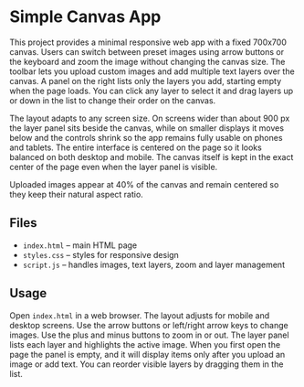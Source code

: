 # Simple Canvas App

This project provides a minimal responsive web app with a fixed 700x700 canvas. Users can switch between preset images using arrow buttons or the keyboard and zoom the image without changing the canvas size. The toolbar lets you upload custom images and add multiple text layers over the canvas. A panel on the right lists only the layers you add, starting empty when the page loads. You can click any layer to select it and drag layers up or down in the list to change their order on the canvas.

The layout adapts to any screen size. On screens wider than about 900&nbsp;px the layer panel sits beside the canvas, while on smaller displays it moves below and the controls shrink so the app remains fully usable on phones and tablets. The entire interface is centered on the page so it looks balanced on both desktop and mobile. The canvas itself is kept in the exact center of the page even when the layer panel is visible.

Uploaded images appear at 40% of the canvas and remain centered so they keep their natural aspect ratio.

## Files
- `index.html` – main HTML page
- `styles.css` – styles for responsive design
- `script.js` – handles images, text layers, zoom and layer management

## Usage
Open `index.html` in a web browser. The layout adjusts for mobile and desktop screens. Use the arrow buttons or left/right arrow keys to change images. Use the plus and minus buttons to zoom in or out. The layer panel lists each layer and highlights the active image. When you first open the page the panel is empty, and it will display items only after you upload an image or add text.
You can reorder visible layers by dragging them in the list.
